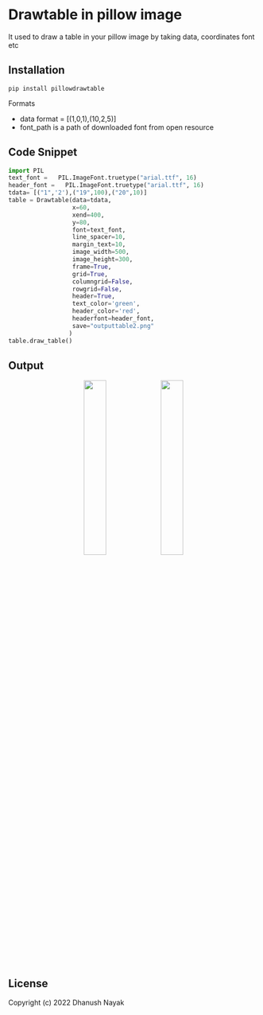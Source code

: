 # Drawtable in pillow image 
It used to draw a table in your pillow image by taking data, coordinates font etc

## Installation
```
pip install pillowdrawtable
```

Formats
- data format = [(1,0,1),(10,2,5)]
- font_path is a path of downloaded font from open resource
  

## Code Snippet 

```python
import PIL
text_font =   PIL.ImageFont.truetype("arial.ttf", 16)
header_font =   PIL.ImageFont.truetype("arial.ttf", 16)
tdata= [("1",'2'),("19",100),("20",10)]
table = Drawtable(data=tdata,
                  x=60,
                  xend=400,
                  y=80,
                  font=text_font,
                  line_spacer=10,
                  margin_text=10,
                  image_width=500,
                  image_height=300,
                  frame=True,
                  grid=True,
                  columngrid=False,
                  rowgrid=False,
                  header=True,
                  text_color='green',
                  header_color='red',
                  headerfont=header_font,
                  save="outputtable2.png"
                 )
table.draw_table()
```

## Output

<p align="center" width="100%">
<img width="30%"src="https://raw.githubusercontent.com/dhanushnayak/drawpillowtable/main/output/outputtable.png">  
<img width="30%" src="https://raw.githubusercontent.com/dhanushnayak/drawpillowtable/main/output/outputtable1.png">
</p>

## License
Copyright (c) 2022 Dhanush Nayak
